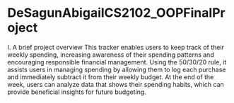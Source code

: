 # DeSagunAbigailCS2102_OOPFinalProject

I. A brief project overview
  This tracker enables users to keep track of their weekly spending, increasing awareness of their spending patterns and encouraging responsible financial management. Using the 50/30/20 rule, it assists users in managing spending by allowing them to log each purchase and immediately subtract it from their weekly budget. At the end of the week, users can analyze data that shows their spending habits, which can provide beneficial insights for future budgeting.
